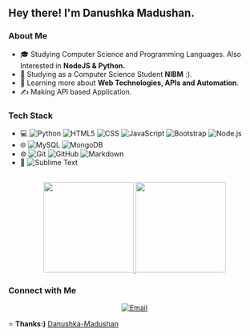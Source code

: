 <h2> Hey there! I'm Danushka Madushan.</h2>

<h3>About Me </h3>

- 🎓  Studying Computer Science and Programming Languages. Also Interested in **NodeJS & Python.**
- 💼  Studying as a Computer Science Student **NIBM** :).
- 🌱  Learning more about **Web Technologies, APIs and Automation**.
- ✍️  Making API based Application.

<h3>Tech Stack</h3>

- 💻
  ![Python](https://img.shields.io/badge/-Python-333333?style=flat&logo=python)
  ![HTML5](https://img.shields.io/badge/-HTML5-333333?style=flat&logo=HTML5)
  ![CSS](https://img.shields.io/badge/-CSS-333333?style=flat&logo=CSS3&logoColor=1572B6)
  ![JavaScript](https://img.shields.io/badge/-JavaScript-333333?style=flat&logo=javascript)
  ![Bootstrap](https://img.shields.io/badge/-Bootstrap-333333?style=flat&logo=bootstrap&logoColor=563D7C)
  ![Node.js](https://img.shields.io/badge/-Node.js-333333?style=flat&logo=node.js)
- 🌐
  ![MySQL](https://img.shields.io/badge/-MySQL-333333?style=flat&logo=mysql)
  ![MongoDB](https://img.shields.io/badge/-MongoDB-333333?style=flat&logo=mongodb)
- ⚙️
  ![Git](https://img.shields.io/badge/-Git-333333?style=flat&logo=git)
  ![GitHub](https://img.shields.io/badge/-GitHub-333333?style=flat&logo=github)
  ![Markdown](https://img.shields.io/badge/-Markdown-333333?style=flat&logo=markdown)
- 🔧
  ![Sublime Text](https://img.shields.io/badge/-Sublime%20Text-333333?style=flat&logo=sublime-text&logoColor=de8600)
<br/>

<div align="center">
<a href="https://github.com/Danushka-Madushan">
  <img height="180em" src="https://github-readme-stats.vercel.app/api?username=Danushka-Madushan&theme=buefy&show_icons=true"/>
  <img height="180em" src="https://github-readme-stats.vercel.app/api/top-langs/?username=Danushka-Madushan&theme=buefy&layout=compact"/>
</a>
</div>

<h3> Connect with Me </h3>

<p align="center">
<a href="mailto:cssma211f022@student.nibm.lk"><img alt="Email" src="https://img.shields.io/badge/Email-cssma211f022@student.nibm.lk-blue?style=flat-square&logo=gmail"></a>
</p>

⭐️ **Thanks:)** [Danushka-Madushan](https://github.com/Danushka-Madushan/Danushka-Madushan)
